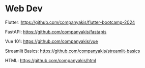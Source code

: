 # Web Dev 

Flutter:
https://github.com/companyakis/flutter-bootcamp-2024

FastAPI:
https://github.com/companyakis/fastapis

Vue 101:
https://github.com/companyakis/vue

Streamlit Basics:
https://github.com/companyakis/streamlit-basics

HTML:
https://github.com/companyakis/html
